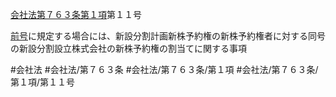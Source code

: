 [会社法第７６３条第１項](会社法＿＿＿＿第７６３条第１項)第１１号

[前号](会社法＿＿＿＿第７６３条第１項第１０号)に規定する場合には、新設分割計画新株予約権の新株予約権者に対する同号の新設分割設立株式会社の新株予約権の割当てに関する事項


#会社法
#会社法/第７６３条
#会社法/第７６３条/第１項
#会社法/第７６３条/第１項/第１１号
